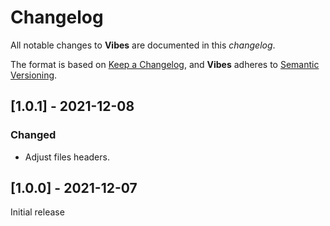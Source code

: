 # Changelog
All notable changes to **Vibes** are documented in this *changelog*.

The format is based on [Keep a Changelog](https://keepachangelog.com/en/1.0.0/), and **Vibes** adheres to [Semantic Versioning](https://semver.org/spec/v2.0.0.html).

## [1.0.1] - 2021-12-08

### Changed
- Adjust files headers.

## [1.0.0] - 2021-12-07

Initial release